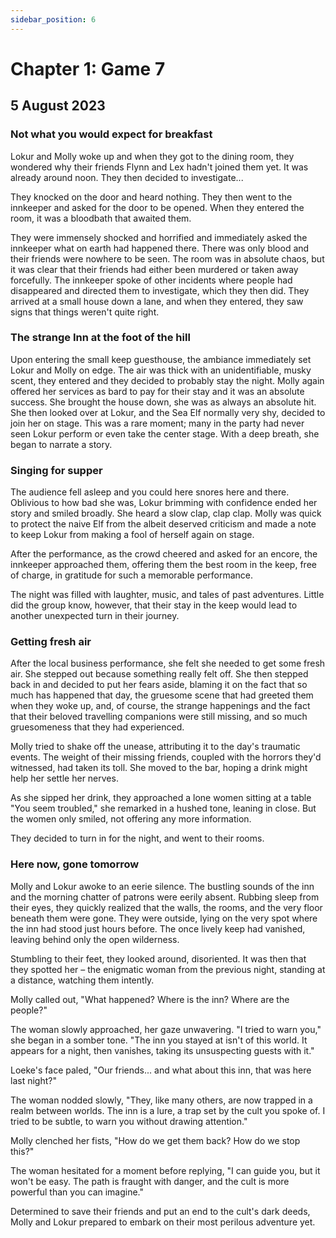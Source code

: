 ```yaml
---
sidebar_position: 6
---
```


# Chapter 1: Game 7

## 5 August 2023

### Not what you would expect for breakfast

Lokur and Molly woke up and when they got to the dining room, they wondered why their friends Flynn and Lex hadn't joined them yet. It was already around noon. They then decided to investigate...

They knocked on the door and heard nothing. They then went to the innkeeper and asked for the door to be opened. When they entered the room, it was a bloodbath that awaited them.

They were immensely shocked and horrified and immediately asked the innkeeper what on earth had happened there. There was only blood and their friends were nowhere to be seen. The room was in absolute chaos, but it was clear that their friends had either been murdered or taken away forcefully. The innkeeper spoke of other incidents where people had disappeared and directed them to investigate, which they then did. They arrived at a small house down a lane, and when they entered, they saw signs that things weren't quite right.

### The strange Inn at the foot of the hill

Upon entering the small keep guesthouse, the ambiance immediately set Lokur and Molly on edge. The air was thick with an unidentifiable, musky scent, they entered and they decided to probably stay the night. Molly again offered her services as bard to pay for their stay and it was an absolute success. She brought the house down, she was as always an absolute hit. She then looked over at Lokur, and the Sea Elf  normally very shy, decided to join her on stage. This was a rare moment; many in the party had never seen Lokur perform or even take the center stage. With a deep breath, she began to narrate a story.

### Singing for supper

The audience fell asleep and you could here snores here and there. Oblivious to how bad she was, Lokur brimming with confidence ended her story and smiled broadly. She heard a slow clap, clap clap. Molly was quick to protect the naive Elf from the albeit deserved criticism and made a note to keep Lokur from making a fool of herself again on stage.

After the performance, as the crowd cheered and asked for an encore, the innkeeper approached them, offering them the best room in the keep, free of charge, in gratitude for such a memorable performance.

The night was filled with laughter, music, and tales of past adventures. Little did the group know, however, that their stay in the keep would lead to another unexpected turn in their journey.

### Getting fresh air

After the local business performance, she felt she needed to get some fresh air. She stepped out because something really felt off. She then stepped back in and decided to put her fears aside, blaming it on the fact that so much has happened that day, the gruesome scene that had greeted them when they woke up, and, of course, the strange happenings and the fact that their beloved travelling companions were still missing, and so much gruesomeness that they had experienced.

Molly tried to shake off the unease, attributing it to the day's traumatic events. The weight of their missing friends, coupled with the horrors they'd witnessed, had taken its toll. She moved to the bar, hoping a drink might help her settle her nerves.

As she sipped her drink, they approached a lone women sitting at a table "You seem troubled," she remarked in a hushed tone, leaning in close. But the women only smiled, not offering any more information.

They decided to turn in for the night, and went to their rooms.

### Here now, gone tomorrow

Molly and Lokur awoke to an eerie silence. The bustling sounds of the inn and the morning chatter of patrons were eerily absent. Rubbing sleep from their eyes, they quickly realized that the walls, the rooms, and the very floor beneath them were gone. They were outside, lying on the very spot where the inn had stood just hours before. The once lively keep had vanished, leaving behind only the open wilderness.

Stumbling to their feet, they looked around, disoriented. It was then that they spotted her – the enigmatic woman from the previous night, standing at a distance, watching them intently.

Molly called out, "What happened? Where is the inn? Where are the people?"

The woman slowly approached, her gaze unwavering. "I tried to warn you," she began in a somber tone. "The inn you stayed at isn't of this world. It appears for a night, then vanishes, taking its unsuspecting guests with it."

Loeke's face paled, "Our friends... and what about this inn, that was here last night?"

The woman nodded slowly, "They, like many others, are now trapped in a realm between worlds. The inn is a lure, a trap set by the cult you spoke of. I tried to be subtle, to warn you without drawing attention."

Molly clenched her fists, "How do we get them back? How do we stop this?"

The woman hesitated for a moment before replying, "I can guide you, but it won't be easy. The path is fraught with danger, and the cult is more powerful than you can imagine."

Determined to save their friends and put an end to the cult's dark deeds, Molly and Lokur prepared to embark on their most perilous adventure yet.
